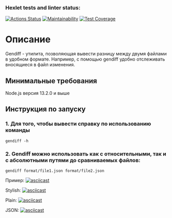 ### Hexlet tests and linter status:
[![Actions Status](https://github.com/VentOs11/frontend-project-46/workflows/hexlet-check/badge.svg)](https://github.com/VentOs11/frontend-project-46/actions)
[![Maintainability](https://api.codeclimate.com/v1/badges/1f76936c27ec2a2a1796/maintainability)](https://codeclimate.com/github/VentOs11/frontend-project-46/maintainability)
[![Test Coverage](https://api.codeclimate.com/v1/badges/1f76936c27ec2a2a1796/test_coverage)](https://codeclimate.com/github/VentOs11/frontend-project-46/test_coverage)

# Описание

Gendiff - утилита, позволяющая вывести разницу между двумя файлами в удобном формате. Например, с помощью gendiff удобно отслеживать вносящиеся в файл изменения.

## Минимальные требования

Node.js версия 13.2.0 и выше

## Инструкция по запуску

### 1. Для того, чтобы вывести справку по использованию команды

```
gendiff -h
```

### 2. Gendiff можно использовать как с относительными, так и с абсолютными путями до сравниваемых файлов:

```
gendiff format/file1.json format/file2.json
```
Пример:
[![asciicast](https://asciinema.org/a/JgCb9vFE63SPKgRAL6u9XVOyk.svg)](https://asciinema.org/a/JgCb9vFE63SPKgRAL6u9XVOyk)


Stylish:
[![asciicast](https://asciinema.org/a/6fjOuKqX7EROKosyUM2dYHH4N.svg)](https://asciinema.org/a/6fjOuKqX7EROKosyUM2dYHH4N)

Plain:
[![asciicast](https://asciinema.org/a/6jhCquNazn5YlctgkvmwUg25V.svg)](https://asciinema.org/a/6jhCquNazn5YlctgkvmwUg25V)

JSON:
[![asciicast](https://asciinema.org/a/F9c3jVmFXIQ9zwR1niyg1VQaW.svg)](https://asciinema.org/a/F9c3jVmFXIQ9zwR1niyg1VQaW)

